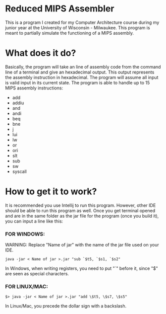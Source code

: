 # Reduced MIPS Assembler
This is a program I created for my Computer Architecture course during my junior year at the University of Wisconsin - Milwaukee. This program is meant to partially simulate the functioning of a MIPS assembly. 
# What does it do?
Basically, the program will take an line of assembly code from the command line of a terminal and give an hexadecimal output. This output represents the assembly instruction in hexadecimal.
The program will assume all input is valid input in its current state. The program is able to handle up to 15 MIPS assembly instructions:
- add
- addiu
- and
- andi
- beq
- bne
- j
- lui
- lw
- or
- ori
- slt
- sub
- sw
- syscall

# How to get it to work?
It is recommended you use Intellij to run this program. However, other IDE should be able to run this program as well.
Once you get terminal opened and are in the same folder as the jar file for the program (once you build it), you can input a line like this: <br />

### FOR WINDOWS:
WARNING: Replace "Name of jar" with the name of the jar file used on your IDE.
```
java -jar < Name of jar >.jar "sub `$t5, `$s1, `$s2"
```
In Windows, when writing registers, you need to put "`" before it, since "$" are seen as special characters. <br />

### FOR LINUX/MAC:
```
$> java -jar < Name of jar >.jar "add \$t5, \$s7, \$s5"
```
In Linux/Mac, you precede the dollar sign with a backslash.
